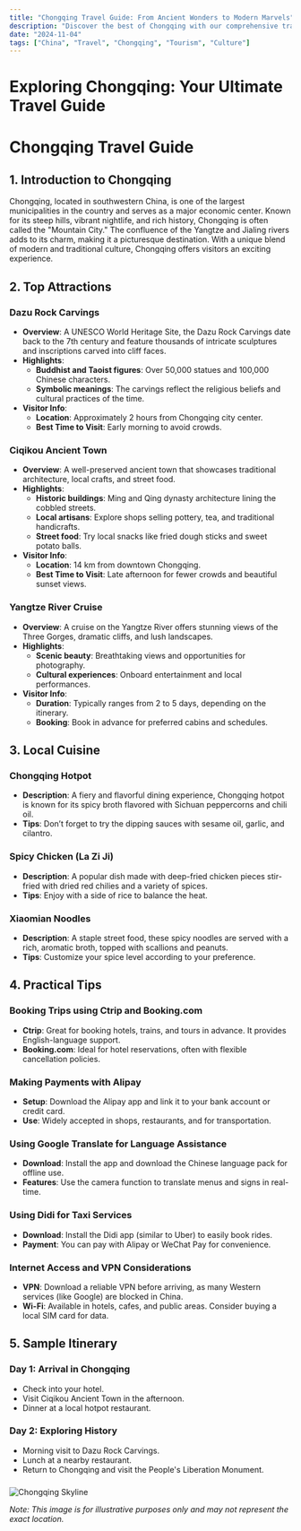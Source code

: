 ```yaml
---
title: "Chongqing Travel Guide: From Ancient Wonders to Modern Marvels"
description: "Discover the best of Chongqing with our comprehensive travel guide. Explore top attractions, savor local cuisine, and get insider tips for an unforgettable Chinese adventure."
date: "2024-11-04"
tags: ["China", "Travel", "Chongqing", "Tourism", "Culture"]
---
```


# Exploring Chongqing: Your Ultimate Travel Guide

# Chongqing Travel Guide

## 1. Introduction to Chongqing
Chongqing, located in southwestern China, is one of the largest municipalities in the country and serves as a major economic center. Known for its steep hills, vibrant nightlife, and rich history, Chongqing is often called the "Mountain City." The confluence of the Yangtze and Jialing rivers adds to its charm, making it a picturesque destination. With a unique blend of modern and traditional culture, Chongqing offers visitors an exciting experience.

## 2. Top Attractions

### Dazu Rock Carvings
- **Overview**: A UNESCO World Heritage Site, the Dazu Rock Carvings date back to the 7th century and feature thousands of intricate sculptures and inscriptions carved into cliff faces.
- **Highlights**:
  - **Buddhist and Taoist figures**: Over 50,000 statues and 100,000 Chinese characters.
  - **Symbolic meanings**: The carvings reflect the religious beliefs and cultural practices of the time.
- **Visitor Info**:
  - **Location**: Approximately 2 hours from Chongqing city center.
  - **Best Time to Visit**: Early morning to avoid crowds.

### Ciqikou Ancient Town
- **Overview**: A well-preserved ancient town that showcases traditional architecture, local crafts, and street food.
- **Highlights**:
  - **Historic buildings**: Ming and Qing dynasty architecture lining the cobbled streets.
  - **Local artisans**: Explore shops selling pottery, tea, and traditional handicrafts.
  - **Street food**: Try local snacks like fried dough sticks and sweet potato balls.
- **Visitor Info**:
  - **Location**: 14 km from downtown Chongqing.
  - **Best Time to Visit**: Late afternoon for fewer crowds and beautiful sunset views.

### Yangtze River Cruise
- **Overview**: A cruise on the Yangtze River offers stunning views of the Three Gorges, dramatic cliffs, and lush landscapes.
- **Highlights**:
  - **Scenic beauty**: Breathtaking views and opportunities for photography.
  - **Cultural experiences**: Onboard entertainment and local performances.
- **Visitor Info**:
  - **Duration**: Typically ranges from 2 to 5 days, depending on the itinerary.
  - **Booking**: Book in advance for preferred cabins and schedules.

## 3. Local Cuisine

### Chongqing Hotpot
- **Description**: A fiery and flavorful dining experience, Chongqing hotpot is known for its spicy broth flavored with Sichuan peppercorns and chili oil.
- **Tips**: Don’t forget to try the dipping sauces with sesame oil, garlic, and cilantro.

### Spicy Chicken (La Zi Ji)
- **Description**: A popular dish made with deep-fried chicken pieces stir-fried with dried red chilies and a variety of spices.
- **Tips**: Enjoy with a side of rice to balance the heat.

### Xiaomian Noodles
- **Description**: A staple street food, these spicy noodles are served with a rich, aromatic broth, topped with scallions and peanuts.
- **Tips**: Customize your spice level according to your preference.

## 4. Practical Tips

### Booking Trips using Ctrip and Booking.com
- **Ctrip**: Great for booking hotels, trains, and tours in advance. It provides English-language support.
- **Booking.com**: Ideal for hotel reservations, often with flexible cancellation policies.

### Making Payments with Alipay
- **Setup**: Download the Alipay app and link it to your bank account or credit card.
- **Use**: Widely accepted in shops, restaurants, and for transportation.

### Using Google Translate for Language Assistance
- **Download**: Install the app and download the Chinese language pack for offline use.
- **Features**: Use the camera function to translate menus and signs in real-time.

### Using Didi for Taxi Services
- **Download**: Install the Didi app (similar to Uber) to easily book rides.
- **Payment**: You can pay with Alipay or WeChat Pay for convenience.

### Internet Access and VPN Considerations
- **VPN**: Download a reliable VPN before arriving, as many Western services (like Google) are blocked in China.
- **Wi-Fi**: Available in hotels, cafes, and public areas. Consider buying a local SIM card for data.

## 5. Sample Itinerary

### Day 1: Arrival in Chongqing
- Check into your hotel.
- Visit Ciqikou Ancient Town in the afternoon.
- Dinner at a local hotpot restaurant.

### Day 2: Exploring History
- Morning visit to Dazu Rock Carvings.
- Lunch at a nearby restaurant.
- Return to Chongqing and visit the People's Liberation Monument.

###

<img src="https://source.unsplash.com/1600x900/?Chongqing,cityscape" alt="Chongqing Skyline" loading="lazy">

*Note: This image is for illustrative purposes only and may not represent the exact location.*

